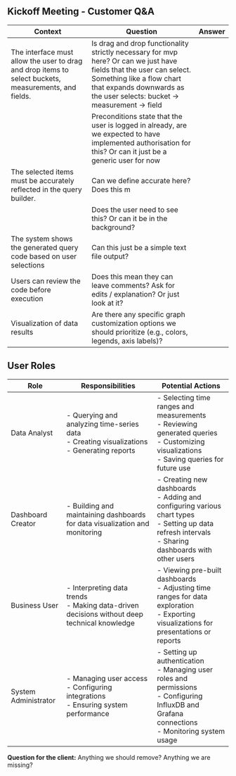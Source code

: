 ## Kickoff Meeting - Customer Q&A

| Context                                                                                               | Question                                                                                                                                                                                                                    | Answer |
| ----------------------------------------------------------------------------------------------------- | --------------------------------------------------------------------------------------------------------------------------------------------------------------------------------------------------------------------------- | ------ |
| The interface must allow the user to drag and drop items to select buckets, measurements, and fields. | Is drag and drop functionality strictly necessary for mvp here? Or can we just have fields that the user can select. Something like a flow chart that expands downwards as the user selects: bucket -> measurement -> field |        |
|                                                                                                       | Preconditions state that the user is logged in already, are we expected to have implemented authorisation for this? Or can it just be a generic user for now                                                                |        |
| The selected items must be accurately reflected in the query builder.                                 | Can we define accurate here? Does this m                                                                                                                                                                                    |        |
|                                                                                                       | Does the user need to see this? Or can it be in the background?                                                                                                                                                             |        |
| The system shows the generated query code based on user selections                                    | Can this just be a simple text file output?                                                                                                                                                                                 |        |
| Users can review the code before execution                                                            | Does this mean they can leave comments? Ask for edits / explanation? Or just look at it?                                                                                                                                    |        |
| Visualization of data results                                                                         | Are there any specific graph customization options we should prioritize (e.g., colors, legends, axis labels)?                                                                                                               |        |

## User Roles

| Role | Responsibilities | Potential Actions |
|------|------------------|-------------------|
| Data Analyst | - Querying and analyzing time-series data<br>- Creating visualizations<br>- Generating reports | - Selecting time ranges and measurements<br>- Reviewing generated queries<br>- Customizing visualizations<br>- Saving queries for future use |
| Dashboard Creator | - Building and maintaining dashboards for data visualization and monitoring | - Creating new dashboards<br>- Adding and configuring various chart types<br>- Setting up data refresh intervals<br>- Sharing dashboards with other users |
| Business User | - Interpreting data trends<br>- Making data-driven decisions without deep technical knowledge | - Viewing pre-built dashboards<br>- Adjusting time ranges for data exploration<br>- Exporting visualizations for presentations or reports |
| System Administrator | - Managing user access<br>- Configuring integrations<br>- Ensuring system performance | - Setting up authentication<br>- Managing user roles and permissions<br>- Configuring InfluxDB and Grafana connections<br>- Monitoring system usage |

**Question for the client:** Anything we should remove? Anything we are missing?